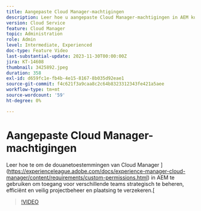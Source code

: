 ```yaml
---
title: Aangepaste Cloud Manager-machtigingen
description: Leer hoe u aangepaste Cloud Manager-machtigingen in AEM kunt gebruiken om de toegang voor verschillende teams strategisch te beheren, zodat u verzekerd bent van efficiënt en veilig projectbeheer en -implementatie.
version: Cloud Service
feature: Cloud Manager
topic: Administration
role: Admin
level: Intermediate, Experienced
doc-type: Feature Video
last-substantial-update: 2023-11-30T00:00:00Z
jira: KT-14608
thumbnail: 3425892.jpeg
duration: 358
exl-id: d659fc1e-fb4b-4e15-8167-8b035d92eae1
source-git-commit: f4c621f3a9caa8c2c64b8323312343fe421a5aee
workflow-type: tm+mt
source-wordcount: '59'
ht-degree: 0%

---
```


# Aangepaste Cloud Manager-machtigingen

Leer hoe te om de douanetoestemmingen van Cloud Manager ](https://experienceleague.adobe.com/docs/experience-manager-cloud-manager/content/requirements/custom-permissions.html) in AEM te gebruiken om toegang voor verschillende teams strategisch te beheren, efficiënt en veilig projectbeheer en plaatsing te verzekeren.[

>[!VIDEO](https://video.tv.adobe.com/v/3425892/?learn=on)
